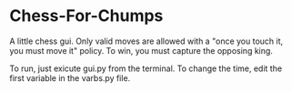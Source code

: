 # Chess-For-Chumps
A little chess gui. Only valid moves are allowed with a "once you touch it, you must move it" policy. To win, you must capture the opposing king.


To run, just exicute gui.py from the terminal. To change the time, edit the first variable in the varbs.py file.
